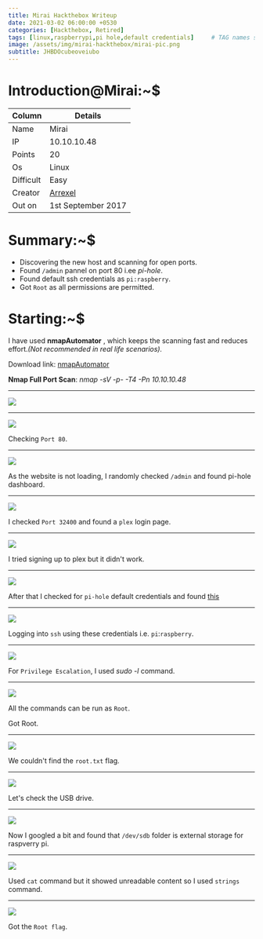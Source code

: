 ```yaml
---
title: Mirai Hackthebox Writeup
date: 2021-03-02 06:00:00 +0530
categories: [Hackthebox, Retired]
tags: [linux,raspberrypi,pi hole,default credentials]     # TAG names should always be lowercase
image: /assets/img/mirai-hackthebox/mirai-pic.png
subtitle: JHBDOcubeoveiubo
---
```



# Introduction@Mirai:~$


Column | Details
------------ | -------------
Name | Mirai
IP | 10.10.10.48
Points | 20
Os | Linux
Difficult | Easy
Creator | [Arrexel](https://www.hackthebox.eu/profile/2904)
Out on | 1st September 2017

# Summary:~$

* Discovering the new host and scanning for open ports.
* Found `/admin` pannel on port 80 i.ee *pi-hole*.
* Found default ssh credentials as `pi:raspberry`.
* Got `Root` as all permissions are permitted.

# Starting:~$

I have used **nmapAutomator** , which keeps the scanning fast and reduces effort.*(Not recommended in real life scenarios).* 

Download link: [nmapAutomator](https://github.com/21y4d/nmapAutomator)

**Nmap Full Port Scan**: *nmap -sV -p- -T4 -Pn 10.10.10.48*

___
![](/assets/img/mirai-hackthebox/nmap-full-scan-1.png)

___
![](/assets/img/mirai-hackthebox/nmap-automator-1.png)

Checking `Port 80`.

___
![](/assets/img/mirai-hackthebox/port-80-2.png)

As the website is not loading, I randomly checked `/admin` and found pi-hole dashboard.

___
![](/assets/img/mirai-hackthebox/port-80-admin-3.png)

I checked `Port 32400` and found a `plex` login page.

___
![](/assets/img/mirai-hackthebox/port-32400-plex-4.png)

I tried signing up to plex but it didn't work.

___
![](/assets/img/mirai-hackthebox/signup-plex-5.png)

After that I checked for `pi-hole` default credentials and found [this](https://www.reddit.com/r/pihole/comments/6eqyw4/pihole_ssh_login/)

___
![](/assets/img/mirai-hackthebox/found-ssh-creds-6.png)

Logging into `ssh` using these credentials i.e. `pi`:`raspberry`.

___
![](/assets/img/mirai-hackthebox/ssh-login-7.png)

For `Privilege Escalation`, I used *sudo -l* command.

___
![](/assets/img/mirai-hackthebox/priv-esc-8.png)

All the commands can be run as `Root`.

Got Root.

___
![](/assets/img/mirai-hackthebox/root-9.png)

We couldn't find the `root.txt` flag.

___
![](/assets/img/mirai-hackthebox/finding-root-flag-10.png)

Let's check the USB drive.

___
![](/assets/img/mirai-hackthebox/deleted-files-11.png)

Now I googled a bit and found that `/dev/sdb` folder is external storage for raspverry pi.

___
![](/assets/img/mirai-hackthebox/sdb-files-for-raspberry-pi-12.png)

Used `cat` command but it showed unreadable content so I used `strings` command.

___
![](/assets/img/mirai-hackthebox/strings-sbd-13.png)

Got the `Root flag`.